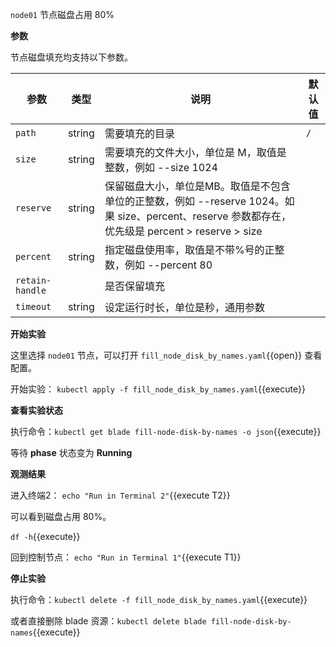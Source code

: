 `node01` 节点磁盘占用 80%

**参数**

节点磁盘填充均支持以下参数。

| 参数 | 类型 | 说明 | 默认值 |
| --- | --- | --- | --- |
| `path` | string | 需要填充的目录 | `/` |
| `size` | string | 需要填充的文件大小，单位是 M，取值是整数，例如 --size 1024 | |
| `reserve` | string | 保留磁盘大小，单位是MB。取值是不包含单位的正整数，例如 --reserve 1024。如果 size、percent、reserve 参数都存在，优先级是 percent > reserve > size | |
| `percent` | string | 指定磁盘使用率，取值是不带%号的正整数，例如 --percent 80 | |
| `retain-handle` |  | 是否保留填充|  |
| `timeout` | string | 设定运行时长，单位是秒，通用参数 | |

**开始实验**

这里选择 `node01` 节点，可以打开 `fill_node_disk_by_names.yaml`{{open}} 查看配置。

开始实验：
`kubectl apply -f fill_node_disk_by_names.yaml`{{execute}}

**查看实验状态**

执行命令：`kubectl get blade fill-node-disk-by-names -o json`{{execute}}

等待 **phase** 状态变为 **Running**

**观测结果**

进入终端2：
`echo "Run in Terminal 2"`{{execute T2}}

可以看到磁盘占用 80%。

`df -h`{{execute}}

回到控制节点：
`echo "Run in Terminal 1"`{{execute T1}}

**停止实验**

执行命令：`kubectl delete -f fill_node_disk_by_names.yaml`{{execute}}

或者直接删除 blade 资源：`kubectl delete blade fill-node-disk-by-names`{{execute}}
